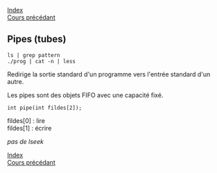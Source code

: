 [Index](./index.md)  
[Cours précédant](./cours_5.md)

## Pipes (tubes)

`ls | grep pattern`  
`./prog | cat -n | less`

Redirige la sortie standard d'un programme vers l'entrée standard d'un autre.

Les pipes sont des objets FIFO avec une capacité fixé.

`int pipe(int fildes[2]);`

fildes[0] : lire  
fildes[1] : écrire

*pas de lseek*


[Index](./index.md)  
[Cours précédant](./cours_5.md)
